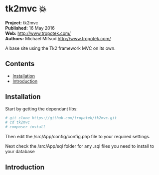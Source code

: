 # tk2mvc :boom: 

__Project:__ tk2mvc  
__Published:__ 16 May 2016  
__Web:__ <http://www.tropotek.com/>  
__Authors:__ Michael Mifsud <http://www.tropotek.com/>  

A base site using the Tk2 framework MVC on its own.

## Contents

- [Installation](#installation)
- [Introduction](#introduction)

## Installation

Start by getting the dependant libs:

~~~bash
# git clone https://github.com/tropotek/tk2mvc.git
# cd tk2mvc
# composer install
~~~

Then edit the /src/App/config/config.php file to your required settings.

Next check the /src/App/sql folder for any .sql files you need to install to your database

## Introduction

